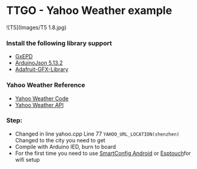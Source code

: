 # TTGO - Yahoo Weather example

![T5](Images/T5 1.8.jpg)

### Install the following library support
* [GxEPD](https://github.com/ZinggJM/GxEPD)
* [ArduinoJson 5.13.2](https://github.com/bblanchon/ArduinoJson)
* [Adafruit-GFX-Library](https://github.com/adafruit/Adafruit-GFX-Library)

### Yahoo Weather Reference
- [Yahoo Weather Code](https://developer.yahoo.com/weather/documentation.html?guccounter=1)
- [Yahoo Weather API](https://developer.yahoo.com/weather/?guccounter=1)

### Step:
- Changed in line yahoo.cpp Line 77 `YAHOO_URL_LOCATION(shenzhen)` Changed to the city you need to get
- Compile with Arduino IED, burn to board
- For the first time you need to use [SmartConfig Android](https://play.google.com/store/apps/details?id=com.cmmakerclub.iot.esptouch) or [Esptouch](https://www.espressif.com/en/products/software/esp-touch/resources)for wifi setup
